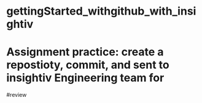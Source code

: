 # gettingStarted_withgithub_with_insightiv
#  Assignment practice: create a repostioty, commit, and sent to insightiv Engineering team for 
#review 
